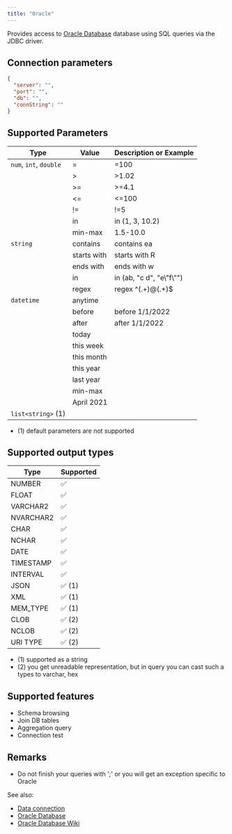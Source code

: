 ```yaml
---
title: "Oracle"
---
```


Provides access to [Oracle Database](https://www.oracle.com/database/) database
using SQL queries via the JDBC driver.

## Connection parameters

```json
{
  "server": "",
  "port": "",
  "db": "",
  "connString": ""
}
```

## Supported Parameters

| Type                   | Value       | Description or Example     |
|------------------------|-------------|----------------------------|
| `num`, `int`, `double` | =           | =100                       |
|                        | >           | >1.02                      |
|                        | >=          | >=4.1                      |
|                        | <=          | <=100                      |
|                        | !=          | !=5                        |
|                        | in          | in (1, 3, 10.2)            |
|                        | min-max     | 1.5-10.0                   |
| `string`               | contains    | contains ea                |
|                        | starts with | starts with R              |
|                        | ends with   | ends with w                |
|                        | in          | in (ab, "c d", "e\\"f\\"") |
|                        | regex       | regex ^(.+)@(.+)$          |
| `datetime`             | anytime     |                            |
|                        | before      | before 1/1/2022            |
|                        | after       | after 1/1/2022             |
|                        | today       |                            |
|                        | this week   |                            |
|                        | this month  |                            |
|                        | this year   |                            |
|                        | last year   |                            |
|                        | min-max     |                            |
|                        | April 2021  |                            |
| `list<string>` (1)     |             |                            |

* (1) default parameters are not supported

## Supported output types

| Type            | Supported              |
|-----------------|------------------------|
| NUMBER          | :white_check_mark:     |
| FLOAT           | :white_check_mark:     |
| VARCHAR2        | :white_check_mark:     |
| NVARCHAR2       | :white_check_mark:     |
| CHAR            | :white_check_mark:     |
| NCHAR           | :white_check_mark:     |
| DATE            | :white_check_mark:     |
| TIMESTAMP       | :white_check_mark:     |
| INTERVAL        | :white_check_mark:     |
| JSON            | :white_check_mark: (1) |
| XML             | :white_check_mark: (1) |
| MEM_TYPE        | :white_check_mark: (1) |
| CLOB            | :white_check_mark: (2) |
| NCLOB           | :white_check_mark: (2) |
| URI TYPE        | :white_check_mark: (2) |

* (1) supported as a string
* (2) you get unreadable representation, but in query you can cast such a types to varchar, hex

## Supported features

* Schema browsing
* Join DB tables
* Aggregation query
* Connection test

## Remarks

* Do not finish your queries with ';' or you will get an exception specific to Oracle

See also:

* [Data connection](../access.md#data-connection)
* [Oracle Database](https://www.oracle.com/database/)
* [Oracle Database Wiki](https://en.wikipedia.org/wiki/Oracle_Database)
